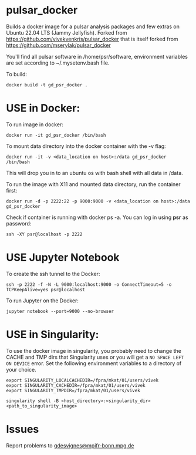 # pulsar_docker
Builds a docker image for a pulsar analysis packages and few extras on Ubuntu 22.04 LTS (Jammy Jellyfish). Forked from https://github.com/vivekvenkris/pulsar_docker that is itself forked from https://github.com/mserylak/pulsar_docker

You'll find all pulsar software in /home/psr/software, environment variables are set according to ~/.mysetenv.bash file.

To build:

    docker build -t gd_psr_docker .
    
# USE in Docker:

To run image in docker:

    docker run -it gd_psr_docker /bin/bash 

To mount data directory into the docker container with the -v flag:

    docker run -it -v <data_location on host>:/data gd_psr_docker /bin/bash

This will drop you in to an ubuntu os with bash shell with all data in /data.

To run the image with X11 and mounted data directory, run the container first:

    docker run -d -p 2222:22 -p 9000:9000 -v <data_location on host>:/data gd_psr_docker

Check if container is running with docker ps -a. You can log in using **psr** as password:

    ssh -XY psr@localhost -p 2222

# USE Jupyter Notebook

To create the ssh tunnel to the Docker:

    ssh -p 2222 -f -N -L 9000:localhost:9000 -o ConnectTimeout=5 -o TCPKeepAlive=yes psr@localhost

To run Jupyter on the Docker:

    jupyter notebook --port=9000 --no-browser  

# USE in Singularity:

To use the docker image in singularity, you probably need to change the CACHE and TMP dirs that Singularity uses or you will get a ```NO SPACE LEFT ON DEVICE``` error. Set the following environment variables to a directory of your choice. 

    export SINGULARITY_LOCALCACHEDIR=/fpra/mkat/01/users/vivek
    export SINGULARITY_CACHEDIR=/fpra/mkat/01/users/vivek
    export SINGULARITY_TMPDIR=/fpra/mkat/01/users/vivek

    singularity shell -B <host_directory>:<singularity_dir> <path_to_singularity_image>

# Issues
Report problems to gdesvignes@mpifr-bonn.mpg.de
